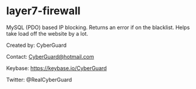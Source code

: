 # layer7-firewall
MySQL (PDO) based IP blocking.
Returns an error if on the blacklist. Helps take load off the website by a lot.

Created by: CyberGuard

Contact: CyberGuard@hotmail.com

Keybase: https://keybase.io/CyberGuard

Twitter: @RealCyberGuard
